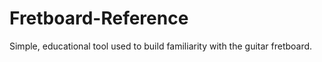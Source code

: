 # Fretboard-Reference

Simple, educational tool used to build familiarity with the guitar fretboard.
